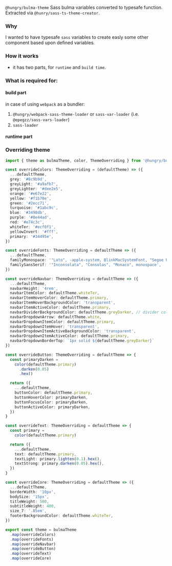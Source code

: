 `@hungry/bulma-theme`
Sass bulma variables converted to typesafe function. Extracted via `@hunry/sass-ts-theme-creator`.

### Why
I wanted to have typesafe `sass` variables to create easly some other component based upon defined variables.


### How it works
* it has two parts, for `runtime` and `build time`.

### What is required for:
#### build part
in case of using `webpack` as a bundler:
1) `@hungry/webpack-sass-theme-loader` or `sass-var-loader` (i.e. `@epegzz/sass-vars-loader`)
2) `sass-loader` 

#### runtime part

### Overriding theme
```ts
import { theme as bulmaTheme, color, ThemeOverriding } from '@hungry/bulma-theme'

const overrideColors: ThemeOverriding = (defaultTheme) => ({
  ...defaultTheme,
  grey: '#8c9b9d',
  greyLight: '#a9afb7',
  greyLighter: '#dee2e5',
  orange: '#e67e22',
  yellow: '#f1b70e',
  green: '#2ecc71',
  turquoise: '#1abc9c',
  blue: '#3498db',
  purple: '#8e44ad',
  red: '#e74c3c',
  whiteTer: '#ecf0f1',
  yellowInvert: '#fff',
  primary: '#34495e',
})

const overrideFonts: ThemeOverriding = defaultTheme => ({
  ...defaultTheme,
  familyMonospace: '"Lato", -apple-system, BlinkMacSystemFont, "Segoe UI", "Helvetica Neue", "Helvetica", "Arial", sans-serif',
  familySansSerif: '"Inconsolata", "Consolas", "Monaco", monospace',
})

const overrideNavbar: ThemeOverriding = defaultTheme => ({
  ...defaultTheme,
  navbarHeight: '4rem',
  navbarItemColor: defaultTheme.whiteTer,
  navbarItemHoverColor: defaultTheme.primary,
  navbarItemHoverBackgroundColor: 'transparent',
  navbarItemActiveColor: defaultTheme.primary,
  navbarDividerBackgroundColor: defaultTheme.greyDarker, // divider color?
  navbarDropdownArrow: defaultTheme.white,
  navbarDropdownItemColor: defaultTheme.primary,
  navbarDropdownItemHover: 'transparent',
  navbarDropdownItemActiveBackgroundColor: 'transparent',
  navbarDropdownItemActiveColor: defaultTheme.primary,
  navbarDropdownBorderTop: `1px solid ${defaultTheme.greyDarker}`
})

const overrideButton: ThemeOverriding = defaultTheme => {
  const primaryDarken =
    color(defaultTheme.primary)
      .darken(0.05)
      .hex()

  return ({
    ...defaultTheme,
    buttonColor: defaultTheme.primary,
    buttonHoverColor: primaryDarken,
    buttonFocusColor: primaryDarken,
    buttonActiveColor: primaryDarken,
  })
}

const overrideText: ThemeOverriding = defaultTheme => {
  const primary =
    color(defaultTheme.primary)

  return ({
    ...defaultTheme,
    text: defaultTheme.primary,
    textLight: primary.lighten(0.1).hex(),
    textStrong: primary.darken(0.05).hex(),
  })
}

const overrideCore: ThemeOverriding = defaultTheme => ({
  ...defaultTheme,
  borderWidth: '10px',
  bodySize: '15px',
  titleWeight: 500,
  subtitleWeight: 400,
  size_7: '.85em',
  footerBackgroundColor: defaultTheme.whiteTer,
})

export const theme = bulmaTheme
  .map(overrideColors)
  .map(overrideFonts)
  .map(overrideNavbar)
  .map(overrideButton)
  .map(overrideText)
  .map(overrideCore)
```
